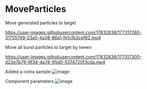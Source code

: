 # MoveParticles

Move generated particles to target

https://user-images.githubusercontent.com/17832838/177317280-31755799-23a5-4a38-86a1-fe1cfb3cef62.mp4

Move all burst particles to target by tween

https://user-images.githubusercontent.com/17832838/177317300-d23e7b79-8f34-4a74-95d0-5374720f3cda.mp4

Added a coins sample
![image](https://user-images.githubusercontent.com/17832838/177317790-7b2ed296-e6fd-4ca2-b986-66c2ca24986f.png)

Component parameters
![image](https://user-images.githubusercontent.com/17832838/177317825-9985e054-9f82-4dbd-8e4f-ad26c554c7e5.png)


